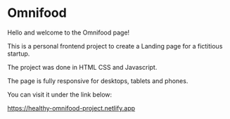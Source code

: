 # Omnifood

Hello and welcome to the Omnifood page!

This is a personal frontend project to create a Landing page for a fictitious startup.

The project was done in HTML CSS and Javascript.

The page is fully responsive for desktops, tablets and phones.

You can visit it under the link below:

https://healthy-omnifood-project.netlify.app
